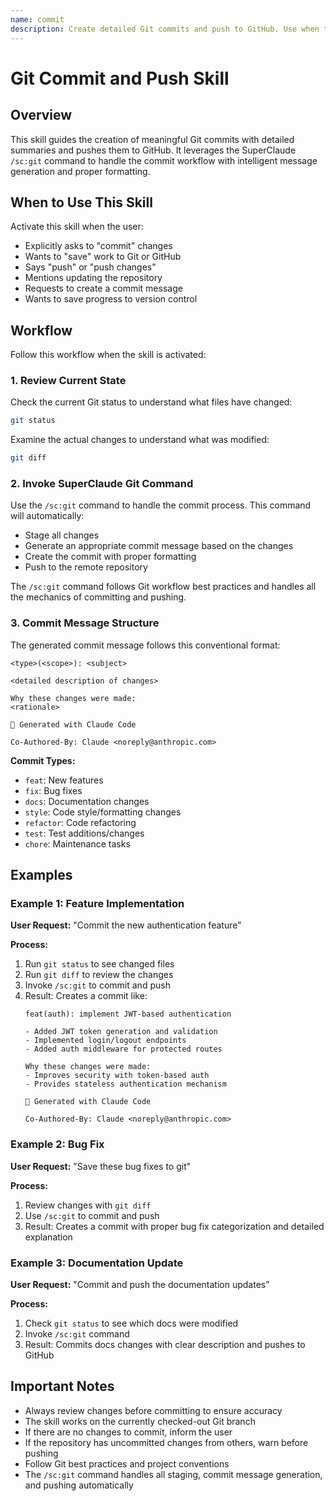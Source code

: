```yaml
---
name: commit
description: Create detailed Git commits and push to GitHub. Use when the user wants to commit changes, save work to Git, or push updates to the repository. Trigger words include "commit", "save changes", "push to git", "update repository". (project, gitignored)
---
```


# Git Commit and Push Skill

## Overview

This skill guides the creation of meaningful Git commits with detailed summaries and pushes them to GitHub. It leverages the SuperClaude `/sc:git` command to handle the commit workflow with intelligent message generation and proper formatting.

## When to Use This Skill

Activate this skill when the user:
- Explicitly asks to "commit" changes
- Wants to "save" work to Git or GitHub
- Says "push" or "push changes"
- Mentions updating the repository
- Requests to create a commit message
- Wants to save progress to version control

## Workflow

Follow this workflow when the skill is activated:

### 1. Review Current State

Check the current Git status to understand what files have changed:
```bash
git status
```

Examine the actual changes to understand what was modified:
```bash
git diff
```

### 2. Invoke SuperClaude Git Command

Use the `/sc:git` command to handle the commit process. This command will automatically:
- Stage all changes
- Generate an appropriate commit message based on the changes
- Create the commit with proper formatting
- Push to the remote repository

The `/sc:git` command follows Git workflow best practices and handles all the mechanics of committing and pushing.

### 3. Commit Message Structure

The generated commit message follows this conventional format:

```
<type>(<scope>): <subject>

<detailed description of changes>

Why these changes were made:
<rationale>

🤖 Generated with Claude Code

Co-Authored-By: Claude <noreply@anthropic.com>
```

**Commit Types:**
- `feat`: New features
- `fix`: Bug fixes
- `docs`: Documentation changes
- `style`: Code style/formatting changes
- `refactor`: Code refactoring
- `test`: Test additions/changes
- `chore`: Maintenance tasks

## Examples

### Example 1: Feature Implementation

**User Request:** "Commit the new authentication feature"

**Process:**
1. Run `git status` to see changed files
2. Run `git diff` to review the changes
3. Invoke `/sc:git` to commit and push
4. Result: Creates a commit like:
   ```
   feat(auth): implement JWT-based authentication

   - Added JWT token generation and validation
   - Implemented login/logout endpoints
   - Added auth middleware for protected routes

   Why these changes were made:
   - Improves security with token-based auth
   - Provides stateless authentication mechanism

   🤖 Generated with Claude Code

   Co-Authored-By: Claude <noreply@anthropic.com>
   ```

### Example 2: Bug Fix

**User Request:** "Save these bug fixes to git"

**Process:**
1. Review changes with `git diff`
2. Use `/sc:git` to commit and push
3. Result: Creates a commit with proper bug fix categorization and detailed explanation

### Example 3: Documentation Update

**User Request:** "Commit and push the documentation updates"

**Process:**
1. Check `git status` to see which docs were modified
2. Invoke `/sc:git` command
3. Result: Commits docs changes with clear description and pushes to GitHub

## Important Notes

- Always review changes before committing to ensure accuracy
- The skill works on the currently checked-out Git branch
- If there are no changes to commit, inform the user
- If the repository has uncommitted changes from others, warn before pushing
- Follow Git best practices and project conventions
- The `/sc:git` command handles all staging, commit message generation, and pushing automatically
